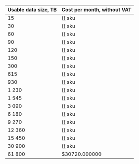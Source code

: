 | Usable data size, TB | Cost per month, without VAT |
| -------------------| -------------- |
| 15 | {{ sku|USD|interconnect.trunk.direct.50mbps.unmetered.monthly_usage.v1|string }} |
| 30 | {{ sku|USD|interconnect.trunk.direct.100mbps.unmetered.monthly_usage.v1|string }} |
| 60 | {{ sku|USD|interconnect.trunk.direct.200mbps.unmetered.monthly_usage.v1|string }} |
| 90 | {{ sku|USD|interconnect.trunk.direct.300mbps.unmetered.monthly_usage.v1|string }} |
| 120 | {{ sku|USD|interconnect.trunk.direct.400mbps.unmetered.monthly_usage.v1|string }} |
| 150 | {{ sku|USD|interconnect.trunk.direct.500mbps.unmetered.monthly_usage.v1|string }} |
| 300 | {{ sku|USD|interconnect.trunk.direct.1gbps.unmetered.monthly_usage.v1|string }} |
| 615 | {{ sku|USD|interconnect.trunk.direct.2gbps.unmetered.monthly_usage.v1|string }} |
| 930 | {{ sku|USD|interconnect.trunk.direct.3gbps.unmetered.monthly_usage.v1|string }} |
| 1 230 | {{ sku|USD|interconnect.trunk.direct.4gbps.unmetered.monthly_usage.v1|string }} |
| 1 545 | {{ sku|USD|interconnect.trunk.direct.5gbps.unmetered.monthly_usage.v1|string }} |
| 3 090 | {{ sku|USD|interconnect.trunk.direct.10gbps.unmetered.monthly_usage.v1|string }} |
| 6 180 | {{ sku|USD|interconnect.trunk.direct.20gbps.unmetered.monthly_usage.v1|string }} |
| 9 270 | {{ sku|USD|interconnect.trunk.direct.30gbps.unmetered.monthly_usage.v1|string }} |
| 12 360 | {{ sku|USD|interconnect.trunk.direct.40gbps.unmetered.monthly_usage.v1|string }} |
| 15 450 | {{ sku|USD|interconnect.trunk.direct.50gbps.unmetered.monthly_usage.v1|string }} |
| 30 900 | {{ sku|USD|interconnect.trunk.direct.100gbps.unmetered.monthly_usage.v1|string }} |
| 61 800 | $30720.000000   |